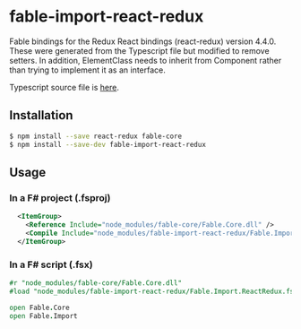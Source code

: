 # fable-import-react-redux

Fable bindings for the Redux React bindings (react-redux) version 4.4.0.
These were generated from the Typescript file but modified to remove setters.
In addition, ElementClass needs to inherit from Component rather than 
trying to implement it as an interface.

Typescript source file is [here](https://github.com/DefinitelyTyped/DefinitelyTyped/blob/0b96933934c2e37a749aad8e38e23214e21e7dab/react-redux/react-redux.d.ts).

## Installation

```sh
$ npm install --save react-redux fable-core
$ npm install --save-dev fable-import-react-redux
```

## Usage

### In a F# project (.fsproj)

```xml
  <ItemGroup>
    <Reference Include="node_modules/fable-core/Fable.Core.dll" />
    <Compile Include="node_modules/fable-import-react-redux/Fable.Import.ReactRedux.fs" />
  </ItemGroup>
```

### In a F# script (.fsx)

```fsharp
#r "node_modules/fable-core/Fable.Core.dll"
#load "node_modules/fable-import-react-redux/Fable.Import.ReactRedux.fs"

open Fable.Core
open Fable.Import
```
